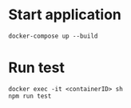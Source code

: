 # Start application

```
docker-compose up --build
```

# Run test

```
docker exec -it <containerID> sh
npm run test
```
